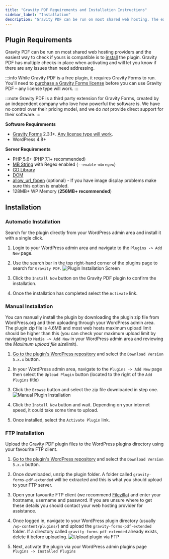 ```yaml
---
title: "Gravity PDF Requirements and Installation Instructions"
sidebar_label: "Installation"
description: "Gravity PDF can be run on most shared web hosting. The easiest way to check if your web server meets the criteria is to install the plugin. Simple!"
---
```


## Plugin Requirements 

Gravity PDF can be run on most shared web hosting providers and the easiest way to check if yours is compatible is to [install](#install) the plugin. Gravity PDF has multiple checks in place when activating and will let you know if there are any issues than need addressing.

:::info
While Gravity PDF is a free plugin, it requires Gravity Forms to run. You'll need to [purchase a Gravity Forms license](https://rocketgenius.pxf.io/c/1211356/445235/7938) before you can use Gravity PDF – any license type will work.
:::

:::note
Gravity PDF is a third party extension for Gravity Forms, created by an independent company who love how powerful the software is. We have no control over their pricing model, and we do *not* provide direct support for their software.
:::

**Software Requirements**

-   [Gravity Forms](https://rocketgenius.pxf.io/c/1211356/445235/7938) 2.3.1+. [Any license type will work](user-gravity-forms-compatibility.md#gravityforms-licenses).
-   WordPress 4.8+

**Server Requirements**

-   PHP 5.6+ (PHP 7.1+ recommended)
-   [MB String](http://www.php.net/manual/en/mbstring.installation.php) with Regex enabled (`--enable-mbregex`)
-   [GD Library](http://www.php.net/manual/en/image.installation.php)
-   [DOM](http://php.net/manual/en/intro.dom.php)
-   [allow_url_fopen](https://www.php.net/manual/en/filesystem.configuration.php#ini.allow-url-fopen) (optional) - If you have image display problems make sure this option is enabled.
-   128MB+ WP Memory (**256MB+ recommended**)

## Installation

### Automatic Installation 

Search for the plugin directly from your WordPress admin area and install it with a single click.

1. Login to your WordPress admin area and navigate to the `Plugins -> Add New` page.

2. Use the search bar in the top right-hand corner of the plugins page to search for `Gravity PDF`. 
    ![Plugin Installation Screen](https://resources.gravitypdf.com/uploads/2015/10/automatic-install.png)

3. Click the `Install Now` button on the Gravity PDF plugin to confirm the installation.

4. Once the installation has completed select the `Activate` link. 

### Manual Installation 

You can manually install the plugin by downloading the plugin zip file from WordPress.org and then uploading through your WordPress admin area. The plugin zip file is 4.6MB and most web hosts maximum upload limit should be higher than this (you can check your maximum upload limit by navigating to `Media -> Add New` in your WordPress admin area and reviewing the ​*Maximum upload file size*​ limit).

1. [Go to the plugin's WordPress repository](https://wordpress.org/plugins/gravity-forms-pdf-extended/) and select the `Download Version 5.x.x` button. 

2.  In your WordPress admin area, navigate to the `Plugins -> Add New` page then select the `Upload Plugin` button (located to the right of the `Add Plugins` title)

3.  Click the `Browse` button and select the zip file downloaded in step one. ![Manual Plugin Installation](https://resources.gravitypdf.com/uploads/2015/10/manual-plugin-installation-v5.png)

4.  Click the `Install Now` button and wait. Depending on your internet speed, it could take some time to upload.

5.  Once installed, select the `Activate Plugin` link.

### FTP Installation 

Upload the Gravity PDF plugin files to the WordPress plugins directory using your favourite FTP client.

1. [Go to the plugin's WordPress repository](https://wordpress.org/plugins/gravity-forms-pdf-extended/) and select the `Download Version 5.x.x` button. 

2.  Once downloaded, unzip the plugin folder. A folder called `gravity-forms-pdf-extended` will be extracted and this is what you should upload to your FTP server.

3.  Open your favourite FTP client (we recommend [Filezilla](https://filezilla-project.org/)) and enter your hostname, username and password. If you are unsure where to get these details you should contact your web hosting provider for assistance.

4.  Once logged in, navigate to your WordPress plugin directory (usually `/wp-content/plugins/`) and upload the `gravity-forms-pdf-extended` folder. If a directory called `gravity-forms-pdf-extended` already exists, delete it before uploading. ![Upload plugin via FTP](https://resources.gravitypdf.com/uploads/2015/10/ftp-upload.png)

5.  Next, activate the plugin via your WordPress admin plugins page `Plugins -> Installed Plugins`
